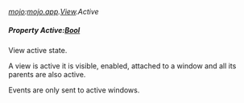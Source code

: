 _[mojo](../../modules/mojo/mojo-module.md):[mojo.app](../../modules/mojo/mojo-app.md).[View](../../modules/mojo/mojo-app-view.md).Active_
##### Property Active:[Bool](../../modules/wonkey/wonkey-types-bool.md)
View active state.

A view is active it is visible, enabled, attached to a window and all its parents are also active.

Events are only sent to active windows.
